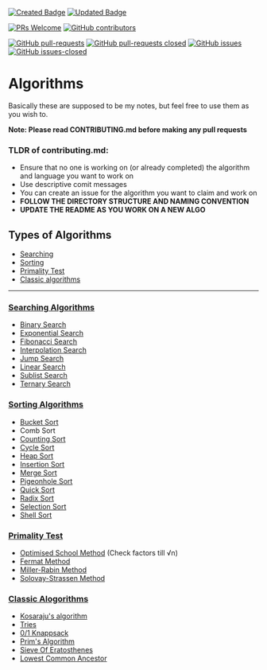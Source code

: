 [![Created Badge](https://badges.pufler.dev/created/deutranium/Algorithms)](https://badges.pufler.dev)
[![Updated Badge](https://badges.pufler.dev/updated/deutranium/Algorithms)](https://badges.pufler.dev)

[![PRs Welcome](https://img.shields.io/badge/PRs-welcome-brightgreen.svg)](http://makeapullrequest.com)
[![GitHub contributors](https://img.shields.io/github/contributors/deutranium/Algorithms.svg)](https://GitHub.com/deutranium/Algorithms/graphs/contributors/)

[![GitHub pull-requests](https://img.shields.io/github/issues-pr/deutranium/Algorithms.svg)](https://GitHub.com/deutranium/Algorithms/pull/)
[![GitHub pull-requests closed](https://img.shields.io/github/issues-pr-closed/deutranium/Algorithms.svg)](https://github.com/deutranium/Algorithms/pulls?q=is%3Apr+is%3Aclosed)
[![GitHub issues](https://img.shields.io/github/issues/deutranium/Algorithms.svg)](https://GitHub.com/deutranium/Algorithms/issues/)
[![GitHub issues-closed](https://img.shields.io/github/issues-closed/deutranium/Algorithms.svg)](https://GitHub.com/deutranium/Algorithms/issues?q=is%3Aissue+is%3Aclosed)


# Algorithms

Basically these are supposed to be my notes, but feel free to use them as you wish to.

**Note: Please read CONTRIBUTING.md before making any pull requests**

### TLDR of contributing.md:

- Ensure that no one is working on (or already completed) the algorithm and language you want to work on
- Use descriptive comit messages
- You can create an issue for the algorithm you want to claim and work on
- **FOLLOW THE DIRECTORY STRUCTURE AND NAMING CONVENTION**
- **UPDATE THE README AS YOU WORK ON A NEW ALGO**


## Types of Algorithms

- [Searching](#searching-algorithms)
- [Sorting](#sorting-algorithms)
- [Primality Test](#primality-test)
- [Classic algorithms](#classic-algos)

<hr>

### [Searching Algorithms](searchingAlgo)
- [Binary Search](searchingAlgo/binarySearch)
- [Exponential Search](searchingAlgo/exponentialSearch)
- [Fibonacci Search](searchingAlgo/fibonacciSearch)
- [Interpolation Search](searchingAlgo/interpolationSearch)
- [Jump Search](searchingAlgo/jumpSearch)
- [Linear Search](searchingAlgo/linearSearch)
- [Sublist Search](searchingAlgo/sublistSearch)
- [Ternary Search](searchingAlgo/ternarySearch)

### [Sorting Algorithms](sortingAlgo)
- [Bucket Sort](sortingAlgo/bucketsort)
- Comb Sort
- [Counting Sort](sortingAlgo/countingSort)
- [Cycle Sort](sortingAlgo/cycleSort)
- [Heap Sort](sortingAlgo/heapSort)
- [Insertion Sort](sortingAlgo/insertionSort)
- [Merge Sort](sortingAlgo/mergeSort)
- [Pigeonhole Sort](sortingAlgo/pigeonholeSort)
- [Quick Sort](sortingAlgo/quickSort)
- [Radix Sort](sortingAlgo/radixSort)
- [Selection Sort](sortingAlgo/selectionSort)
- [Shell Sort](sortingAlgo/ShellSort)

### [Primality Test](primalityTest)
- [Optimised School Method](primalityTest/optimisedSchoolMethod) (Check factors till √n)
- [Fermat Method](primalityTest/fermatMethod)
- [Miller-Rabin Method](primalityTest/millerRabinMethod)
- [Solovay-Strassen Method](primalityTest/solovayStrassenMethod)

### [Classic Alogorithms](ClassicalAlgos)
- [Kosaraju's algorithm](ClassicalAlgos/Kosaraju'sAlgo)
- [Tries](ClassicalAlgos/tries)
- [0/1 Knappsack](ClassicalAlgos/0-1KnappSack)
- [Prim's Algorithm](ClassicalAlgos/primsAlgoMST)
- [Sieve Of Eratosthenes](ClassicalAlgos/sieveOfEratosthenes)
- [Lowest Common Ancestor](ClassicalAlgos/lowestCommonAncestor_BinaryTrees)
